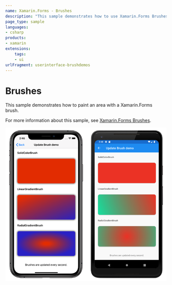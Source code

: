 ```yaml
---
name: Xamarin.Forms - Brushes
description: "This sample demonstrates how to use Xamarin.Forms Brushes (UI)"
page_type: sample
languages:
- csharp
products:
- xamarin
extensions:
    tags:
    - ui
urlFragment: userinterface-brushdemos
---
```

# Brushes

This sample demonstrates how to paint an area with a Xamarin.Forms brush.

For more information about this sample, see [Xamarin.Forms Brushes](https://docs.microsoft.com/xamarin/xamarin-forms/user-interface/brushes/).

![Brushes demos application screenshot](Screenshots/01All.png "Brushes demos application screenshot")
